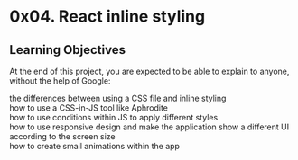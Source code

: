 # 0x04. React inline styling  
## Learning Objectives   
At the end of this project, you are expected to be able to explain to anyone, without the help of Google: 
                                                                                                         
the differences between using a CSS file and inline styling          
how to use a CSS-in-JS tool like Aphrodite                        
how to use conditions within JS to apply different styles             
how to use responsive design and make the application show a different UI according to the screen size                      
how to create small animations within the app                                                         
